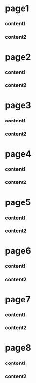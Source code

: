 # page1
<!-- .slide: data-background-image="../assets/loop_19.gif"  data-background-opacity="0.05" -->
### content1
<!-- .element: class="fragment" -->
### content2
<!-- .element: class="fragment" -->


<!---->

# page2
<!-- .slide: data-background-image="../assets/loop_10.gif"  data-background-opacity="0.05" -->
### content1
<!-- .element: class="fragment" -->
### content2
<!-- .element: class="fragment" -->

<!---->

# page3
<!-- .slide: data-background-image="../assets/loop_11.gif"  data-background-opacity="0.05" -->
### content1
<!-- .element: class="fragment" -->
### content2
<!-- .element: class="fragment" -->

<!---->

# page4
<!-- .slide: data-background-image="../assets/loop_12.gif"  data-background-opacity="0.05" -->
### content1
<!-- .element: class="fragment" -->
### content2
<!-- .element: class="fragment" -->

<!---->

# page5
<!-- .slide: data-background-image="../assets/loop_13.gif"  data-background-opacity="0.05" -->
### content1
<!-- .element: class="fragment" -->
### content2
<!-- .element: class="fragment" -->

<!---->

# page6
<!-- .slide: data-background-image="../assets/loop_14.gif"  data-background-opacity="0.05" -->
### content1
<!-- .element: class="fragment" -->
### content2
<!-- .element: class="fragment" -->

<!---->

# page7
<!-- .slide: data-background-image="../assets/loop_15.gif"  data-background-opacity="0.05" -->
### content1
<!-- .element: class="fragment" -->
### content2
<!-- .element: class="fragment" -->
<!---->
# page8
<!-- .slide: data-background-image="../assets/loop_16.gif"  data-background-opacity="0.05" -->
### content1
<!-- .element: class="fragment" -->
### content2
<!-- .element: class="fragment" -->
